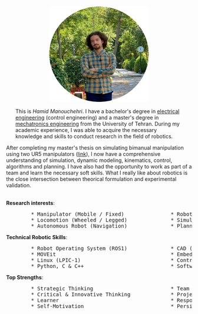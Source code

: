 <!-- For initial loading of page it must be `README.md` file, image and paragraphs are written in html for better control and configuration in web page, please do not convert them into markdown syntax. -->

<p style="text-align:center;">
  <img width="270" height="259" src="/img/bio_image/about_img.png" alt="my photo">
</p>

<p style="margin: 1% 5% 1% 5%">
This is <i>Hamid Manouchehri</i>. I have a bachelor's degree in <u>electrical engineering</u> (control engineering) and a master's degree in <u>mechatronics engineering</u> from the University of Tehran. During my academic experience, I was able to acquire the necessary knowledge and skills to conduct research in the field of robotics. <br>

After completing my master's thesis on simulating bimanual manipulation using two UR5 manipulators (<a href="https://hamid-manouchehri.github.io/Development-and-Simulation-of-Bimanual-Object-Manipulation/">link</a>), I now have a comprehensive understanding of simulation, dynamic modeling, kinematics, control, algorithms and planning. I have also had the opportunity to work as part of a team and learn the necessary soft skills. What I really like about robotics is the close intersection between theorical formulation and experimental validation. <br><br>

<b>Research interests</b>:
<pre>
        * Manipulator (Mobile / Fixed)               * Robot Control Algorithms
        * Locomotion (Wheeled / Legged)              * Simulation & Dynamic Modeling
        * Autonomous Robot (Navigation)              * Planning & Optimization
</pre>
<b>Technical Robotic Skills</b>:
<pre>
        * Robot Operating System (ROS1)              * CAD (SolidWorks)
        * MOVEit                                     * Embedded System Design (PIC MCU)
        * Linux (LPIC-1)                             * Control Engineering
        * Python, C & C++                            * Software and Hardware Troubleshooting
</pre>

<b>Top Strengths</b>:
<pre>
        * Strategic Thinking                         * Team Player 
        * Critical & Innovative Thinking             * Project Management
        * Learner                                    * Responsibility and Commitment
        * Self-Motivation                            * Persistence
</pre>
